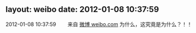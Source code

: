 layout: weibo
date: 2012-01-08 10:37:59
---
2012-01-08 10:37:59  &nbsp;&nbsp;&nbsp;&nbsp;&nbsp;&nbsp; 来自 <a href="http://weibo.com/" rel="nofollow">微博 weibo.com</a>
为什么，这究竟是为什么？！！ ​​​
